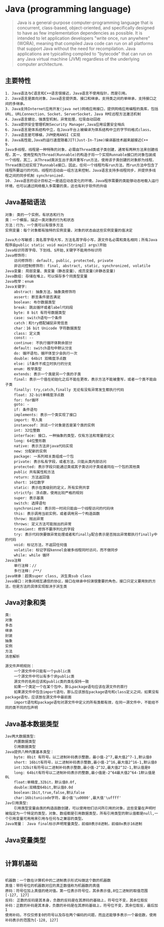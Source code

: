 Java (programming language)
===========================

> Java is a general-purpose computer-programming language that is concurrent, class-based, object-oriented, and specifically designed to have as few implementation dependencies as possible. It is intended to let application developers "write once, run anywhere"(WORA), meaning that compiled Java code can run on all platforms that support Java without the need for recompilation. Java applications are typicalling compiled to "bytecode" that can run on any Java virtual machine (JVM) regardless
> of the underlying computer architecture.

主要特性
--------
```
1. Java语法与C语言和C++语言很接近，Java语言不使用指针，而是引用。
2. Java语言是面向对象，Java语言提供类、接口和继承，支持类之间的单继承，支持接口之间的多继承。
3. Java支持Internet应用开发(java net)网络应用接口，提供网络应用编程的类库，包括URL、URLConnection、Socket、ServerSocket，Java RMI远程方法激活机制
4. Java语言健壮，强类型机制，异常处理，垃圾自动回收
5. Java提供安全管理机制Security Manager,Java应用设置安全哨兵
6. Java语言是体系结构中立，在Java平台上被编译为体系结构中立的字节码格式class，
7. Java语言是可移植，JVM使用ANSI C实现 
8. Java高性能,Java的运行速度随着JIT(Just-In-Time)编译器技术越来越接近C++ 
9.
Java多线程，线程是一种特殊的对象，必需由Thread类或子类创建，通常有两种方法来创建线程，其一，使用型构为Thread(Runnable)的构造子将一个实现Runnable接口的对象包装成一个线程，其二，从Thread类派生出子类并重写run方法，使用该子类创建的对象即为线程，Thread类已经实现了Runnable接口，因此，任何一个线程均有run方法，而run方法中包含了线程所要运行的代码，线程的活动由一组方法来控制，Java语言支持多线程同步，并提供多线程之间的同步机制 synchronized.
10. Java语言的设计目标之一是适应动态变化的环境，Java程序需要的类能够动态地载入运行环境，也可以通过网络载入多需要的类，这也有利于软件的升级
```

Java基础语法
------------
```
对象: 类的一个实例，有状态和行为 
类：一个模版，描述一类对象的行为和状态
方法：行为，一个类可以有很多方法
实例变量：每个对象都有独特的实例变量，对象的状态由这些实例变量的值决定

Java大小写敏感；类名首字母大写，方法名首字母小写，源文件名必需和类名相同；所有Java程序由public static void main(String[] args)开始
Java标识符首字母、下划线、$开始,关键字不能用作标识符
Java修饰符:
    访问修饰符: default, public, protected, private 
    非访问控制修饰符: final, abstract, static, synchronized, volatile
Java变量: 局部变量、类变量（静态变量）、成员变量(非静态变量)
Java数组: 存储在堆上，可以保存多个同类型变量
Java枚举：enum 
Java关键字: 
    abstract: 抽象方法，抽象类修饰符
    assert: 断言条件是否满足
    boolean: 布尔数据类型
    break: 跳出循环或者label代码段
    byte: 8 bit 有符号数据类型
    case: switch语句一个条件
    catch：和try搭配捕捉异常信息
    char：16 bit Unicode 字符数据类型
    class: 定义类
    const: -- 
    continue: 不执行循环体剩余部分
    default: switch语句中默认分支
    do: 循环语句，循环体至少会执行一次
    double: 64bit 双精度浮点数
    else: if条件不成立时执行的分支
    enum: 枚举类型
    extends: 表示一个类是另一个类的子类
    final: 表示一个值在初始化之后不能在更改，表示方法不能被重写，或者一个类不能由子类
    finally: try,catch,finally 无论有没有异常发生都执行代码
    float: 32-bit单精度浮点数
    for: for循环
    goto: - 
    if: 条件语句
    implements: 表示一个类实现了接口
    import: 导入类
    instanceof: 测试一个对象是否是某个类的实例
    int: 32位整数 
    interface: 接口，一种抽象的类型，仅有方法和常量的定义
    long: 64位整形数
    native: 表示方法非java代码实现
    new: 分配新的实例
    package: 一系列相关类组成一个包
    private: 表示私有字段，或者方法，只能从类内部访问
    protected: 表示字段只能通过类或其子类访问子类或者同在一个包的其他类
    public 共有属性和方法
    return: 方法返回值
    short: 16位数字
    static: 表示在类级别的定义，所有实例共享
    strictfp: 浮点数，使用比较严格的规则
    super: 表示基类 
    switch: 选择语句
    synchronized: 表示同一时间只能由一个线程访问的代码块
    this: 表示调用当前实例，或者调用另一个构造函数
    throw: 抛出异常
    throws: 定义方法可能抛出的异常
    transient: 修饰不要序列化的字段
    try: 表示代码快要做异常处理或者和finally配合表示是否抛出异常都执行finally中的代码
    void: 标记方法，不返回任何值
    volatile: 标记字段kennel会被多线程同时访问，而不做同步
    while: while 循环
Java注释
    单行注释：// 
    多行注释: /**/ 
java继承：超类super class, 派生类sub class 
Java接口：对象间相互通信的协议，接口在继承中扮演很重要的角色，接口只定义要用到的方法，但是方法的具体实现取决于派生类
```

Java对象和类
-----------
```
类:
对象
多态
继承
封装
抽象
实例
方法
消息解析

源文件声明规则：
    一个源文件中只能有一个public类
    一个源文件中可以有多个非public类
    源文件的名称应该和public类的类名保持一致
    如果一个类定一个在某个包中，那么package语句应该在源文件的首行 
    如果源文件中包含import语句，那么应该放在package语句和class定义之间，如果没有package语句，应该放在源文件中最前面
    import语句和package语句对源文件中定义的所有类都有效，在同一源文件中，不能给不同的类不同的包声明
```
Java基本数据类型
---------------
```
Jav两大数据类型:
    内置数据类型
    引用数据类型
Java提供八种内置基本类型：
    byte: 8bit 有符号。以二进制补码表示整数，最小值-2^7,最大值2^7-1,默认值0
    short: 16bit有符号，以二进制补码表示整数,最小值-2^16,最大值2^16-1,默认值0
    int:32bit有符号以二进制补码表示整数,最小值-2^32,最大值2^32-1,默认值是0
    long: 64bit有符号以二进制补码表示的整数,最小值是-2^64最大值2^64-1默认值是0L
    float:单精度,32bit，默认值0.0f,
    double:双精度64bit,默认值0.0d
    boolean:1bit,true,false,默认false
    char:16bitunicode字符，最小值'\u0000',最大值'\uffff'
Jav引用类型:
    引用类型变量由类的构造函数创建，可以使用他们访问所引用的对象，这些变量在声明时被指定为一个特定的类型，对象、数组都是引用数据类型，所有引用类型的默认值都是null,一个引用变量可用用来引用与任何与之兼容的类型。
Java常量： Java final标示声明常量类型，前缀0表示8进制，前缀0x表示16进制
```
Java变量类型
-----------
```

```

计算机基础
----------
```

机器数：一个数在计算机中的二进制表示形式叫做这个数的机器数
真值：带符号位的机器数对应的真正数值称为机器数的真值
原码：符号位加上真值的绝对值。第一位表示符号位，其余表示值,8位二进制的取值范围[-127, 127]
反码: 正数的反码是其本身，负数的反码是在其原码的基础上，符号位不变，其余位取反
补码：正数的补码是其本身，负数的补码是在其原码基础上，符号位不变，其余位取反，最后加1
使用补码，不仅仅修复0的符号以及存在两个编码的问题，而且还能够多表示一个最低数，使用补码表示的范围为[-128, 127] 
```
